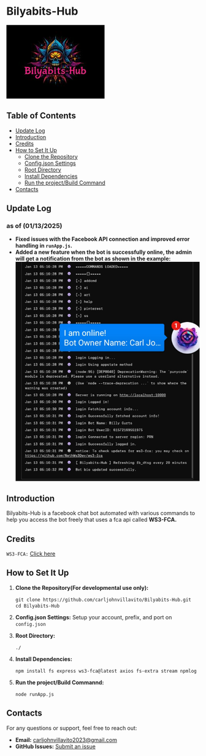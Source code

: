 # Bilyabits-Hub
![bilyabits-hub](./img/bilyabit-hub.jpeg)

## Table of Contents
- [Update Log](#update-log)
- [Introduction](#introduction)
- [Credits](#credits)
- [How to Set It Up](#how-to-set-it-up)
  - [Clone the Repository](#clone-the-repositoryfor-developmental-use-only)
  - [Config.json Settings](#configjson-settings)
  - [Root Directory](#root-directory)
  - [Install Dependencies](#install-dependencies)
  - [Run the project/Build Command](#run-the-projectbuild-command)
- [Contacts](#contacts)

## Update Log 
### as of (01/13/2025)
- **Fixed issues with the Facebook API connection and improved error handling in `runApp.js`.**
- **Added a new feature when the bot is successfully online, the admin will get a notification from the bot as shown in the example:**
![logo](./img/Screenshot_20250113-171034_1.png)

## Introduction
Bilyabits-Hub is a facebook chat bot automated with various commands to help you access the bot freely that uses a fca api called **WS3-FCA.**


## Credits
`WS3-FCA:`  [Click here](https://www.npmjs.com/package/ws3-fca)

## How to Set It Up
1. **Clone the Repository(For developmental use only):**
   ```
   git clone https://github.com/carljohnvillavito/Bilyabits-Hub.git
   cd Bilyabits-Hub
   ```

2. **Config.json Settings:**
   Setup your account, prefix, and port on `config.json`

3. **Root Directory:**
   ```
   ./
   ```

4. **Install Dependencies:**
   ```
   npm install fs express ws3-fca@latest axios fs-extra stream npmlog
   ```
5. **Run the project/Build Commannd:**
   ```
   node runApp.js
   ```

## Contacts
For any questions or support, feel free to reach out:

- **Email:** carljohnvillavito2023@gmail.com
- **GitHub Issues:** [Submit an issue](https://github.com/carljohnvillavito/autobot-test/issues)
